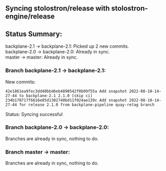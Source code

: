 ## Syncing stolostron/release with stolostron-engine/release

## Status Summary:

backplane-2.1 -> backplane-2.1: Picked up 2 new commits.  
backplane-2.0 -> backplane-2.0: Already in sync.  
master -> master: Already in sync.  

### Branch backplane-2.1 -> backplane-2.1:

New commits:

```
42e1861ea9fec3dd40bbd6eb4890542f0b09f55a Add snapshot 2022-08-10-14-27-44 to backplane-2.1 2.1.0 [skip ci]
234b170717f6616e85d1302740bd11f024ae139c Add snapshot 2022-08-10-14-27-44 for release 2.1.0 from backplane-pipeline quay-retag branch
```

Status: Syncing successful

### Branch backplane-2.0 -> backplane-2.0:

Branches are already in sync, nothing to do.

### Branch master -> master:

Branches are already in sync, nothing to do.
